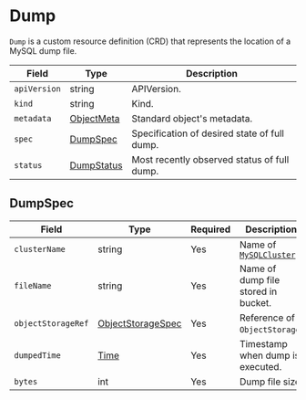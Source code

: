 # Dump

`Dump` is a custom resource definition (CRD) that represents
the location of a MySQL dump file.

| Field        | Type                      | Description                                  |
| ------------ | ------------------------- | -------------------------------------------- |
| `apiVersion` | string                    | APIVersion.                                  |
| `kind`       | string                    | Kind.                                        |
| `metadata`   | [ObjectMeta]              | Standard object's metadata.                  |
| `spec`       | [DumpSpec](#DumpSpec)     | Specification of desired state of full dump. |
| `status`     | [DumpStatus](#DumpStatus) | Most recently observed status of full dump.  |

## DumpSpec

| Field              | Type                                                         | Required | Description                                    |
| ------------------ | ------------------------------------------------------------ | -------- | ---------------------------------------------- |
| `clusterName`      | string                                                       | Yes      | Name of [`MySQLCluster`](crd_mysql_cluster.md) |
| `fileName`         | string                                                       | Yes      | Name of dump file stored in bucket.            |
| `objectStorageRef` | [ObjectStorageSpec](crd_object_storage.md#ObjectStorageSpec) | Yes      | Reference of `ObjectStorage`.                  |
| `dumpedTime`       | [Time]                                                       | Yes      | Timestamp when dump is executed.               |
| `bytes`            | int                                                          | Yes      | Dump file size                                 |

[objectmeta]: https://kubernetes.io/docs/reference/generated/kubernetes-api/v1.17/#objectmeta-v1-meta
[time]: https://kubernetes.io/docs/reference/generated/kubernetes-api/v1.17/#time-v1-meta
